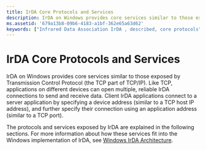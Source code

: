 ```yaml
---
title: IrDA Core Protocols and Services
description: IrDA on Windows provides core services similar to those exposed by Transmission Control Protocol (the TCP part of TCP/IP).
ms.assetid: '679a13b8-09b6-4183-a1bf-362e65a63d62'
keywords: ["Infrared Data Association IrDA , described, core protocols", "TCP/IP IrDA", "architecture IrDA , core protocols", "networking IrDA , wireless protocols"]
---
```


# IrDA Core Protocols and Services

IrDA on Windows provides core services similar to those exposed by Transmission Control Protocol (the TCP part of TCP/IP). Like TCP, applications on different devices can open multiple, reliable IrDA connections to send and receive data. Client IrDA applications connect to a server application by specifying a device address (similar to a TCP host IP address), and further specify their connection using an application address (similar to a TCP port).

The protocols and services exposed by IrDA are explained in the following sections. For more information about how these services fit into the Windows implementation of IrDA, see [Windows IrDA Architecture](windows-irda-architecture.md).

 

 




